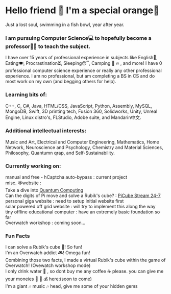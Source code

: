 # Hello friend 👋 I'm a special orange🍊 
Just a lost soul, swimming in a fish bowl, year after year.

### I am pursuing Computer Science💻 to hopefully become a professor👨‍🏫 to teach the subject. 
I have over 15 years of professional experience in subjects like English🏁, Eating🍽, Procrastination⏳, Sleeping😴, Camping :evergreen_tree: :fire: , and more! I have 0 professional computer science experience or really any other professional experience. I am no professional, but am completing a BS in CS and do most work on my own (and begging others for help). 
### Learning bits of: 
C++, C, C#, Java,  HTML/CSS, JavaScript, Python, Assembly, MySQL, MongoDB, Swift, 3D printing tech, Fusion 360, Solidworks, Unity, Unreal Engine, Linux distro's, FLStudio, Adobe suite, and Mandarin中文.
### Additional intellectual interests: 
Music and Art, Electrical and Computer Engineering, Mathematics, Home Network, Neuroscience and Psychology, Chemistry and Material Sciences, Philosophy, Quantumn qrap, and Self-Sustainability. 
### Currently working on: 
manual and free - hCaptcha auto-bypass : current project \
misc. :spider_web:website : \
Take a dive into [Quantum Computing](https://f078c5fa-37d6-4a6e-bb4d-5caf75a059c7-00-1fjb057zg9hkm.global.replit.dev/) \
Can the digits of Pi move and solve a Rubik's cube? : [PiCube Stream 24-7](https://www.twitch.tv/solvingsequence) \
personal giga website : need to setup initial website first \
solar powered off grid website : will try to implement this along the way \
tiny offline educational computer : have an extremely basic foundation so far \
Overwatch workshop : coming soon...


### Fun Facts 
I can solve a Rubik's cube :ice_cube:! So fun!\
I'm an Overwatch addict :video_game:! Omega fun!\
Combining those two facts, I made a virtual Rubik's cube within the game of Overwatch! (Ovewatch workshop mode)\
I only drink water :potable_water: , so dont buy me any coffee :coffee: please. you can give me your moneies :money_mouth_face: :money_with_wings: :moneybag: here:(soon to come)\
I'm a giant :notes: music :notes: head, give me some of your hidden gems 
<!--
**suborange/suborange** is a ✨ _special_ ✨ repository because its `README.md` (this file) appears on your GitHub profile.

Here are some ideas to get you started:

- 🔭 I’m currently working on ...
- 🌱 I’m currently learning ...
- 👯 I’m looking to collaborate on ...
- 🤔 I’m looking for help with ...
- 💬 Ask me about ...
- 📫 How to reach me: ...
- 😄 Pronouns: ...
- ⚡ Fun fact: ...
-->

